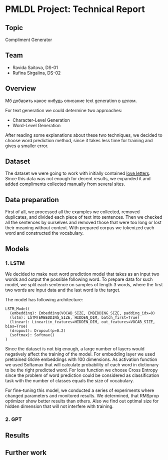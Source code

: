 # PMLDL Project: Technical Report


## Topic
Compliment Generator


## Team
* Ravida Saitova, DS-01
* Rufina Sirgalina, DS-02


## Overview

Мб добавить какое нибудь описание text generation в целом.

For text generation we could determine two approaches:
* Character-Level Generation
* Word-Level Generation

After reading some explanations about these two techniques, we decided to choose word prediction method, since it takes less time for training and gives a smaller error.


## Dataset

The dataset we were going to work with initially contained [love letters](https://www.kaggle.com/fillerink/love-letters). Since this data was not enough for decent results, we expanded it and added compliments collected manually from several sites.


## Data preparation

First of all, we processed all the examples we collected, removed duplicates, and divided each piece of text into sentences. Then we checked all the sentences by ourselves and removed those that were too long or lost their meaning without context. With prepared corpus we tokenized each word and constructed the vocabulary.


## Models

### 1. LSTM

We decided to make next word prediction model that takes as an input two words and output the possible following word. To prepare data for such model, we split each sentence on samples of length 3 words, where the first two words are input data and the last word is the target.

The model has following architecture:
```
LSTM_Model(
  (embedding): Embedding(VOCAB_SIZE, EMBEDDING_SIZE, padding_idx=0)
  (lstm): LSTM(EMBEDDING_SIZE, HIDDEN_DIM, batch_first=True)
  (linear): Linear(in_features=HIDDEN_DIM, out_features=VOCAB_SIZE, bias=True)
  (dropout): Dropout(p=0.2)
  (softmax): Softmax()
)
```
Since the dataset is not big enough, a large number of layers would negatively affect the training of the model. For embedding layer we used pretrained GloVe embeddings with 100 dimensions. As activation function we used Softamax that will calculate probability of each word in dictionary to be the right predicted word. For loss function we choose Cross Entropy since the problem of word prediction could be considered as classification task with the number of classes equals the size of vocabulary.
 
For fine-tuning this model, we conducted a series of experiments where changed parameters and monitored results. We determined, that RMSprop optimizer show better results than others. Also we find out optimal size for hidden dimension that will not interfere with training.

### 2. GPT

## Results

## Further work

